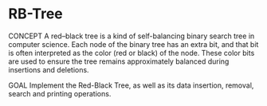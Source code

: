 # RB-Tree
CONCEPT
A red–black tree is a kind of self-balancing binary search tree in computer science. Each node of the binary tree has an extra bit, and that bit is often interpreted as the color (red or black) of the node. These color bits are used to ensure the tree remains approximately balanced during insertions and deletions.

GOAL
Implement the Red-Black Tree, as well as its data insertion, removal, search and printing operations.
